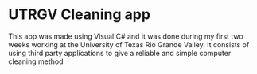 <h1>UTRGV Cleaning app</h1>

<p> This app was made using Visual C# and it was done during my first two weeks working at the University of Texas Rio Grande Valley.
	It consists of using third party applications to give a reliable and simple computer cleaning method</p>